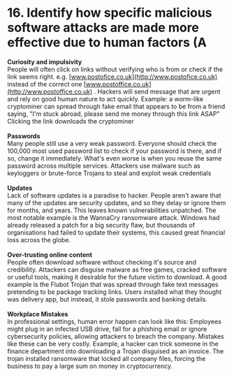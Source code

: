# 16. Identify how specific malicious software attacks are made more effective due to human factors (A

**Curiosity and impulsivity**\
People will often click on links without verifying who is from or check if the link seems right. e.g. [www.postofice.co.uk](http://www.postofice.co.uk) instead of the correct one [www.postoffice.co.uk](http://www.postoffice.co.uk) . Hackers will send message that are urgent and rely on good human nature to act quickly. Example: a worm-like cryptominer can spread through fake email that appears to be from a friend saying, "I'm stuck abroad, please send me money through this link ASAP" Clicking the link downloads the cryptominer\
\
**Passwords**\
Many people still use a very weak password. Everyone should check the 100,000 most used password list to check if your password is there, and if so, change it immediately.  What's even worse is when you reuse the same password across multiple services.  Attackers use malware such as keyloggers or brute-force Trojans to steal and exploit weak credentials\
\
**Updates**\
Lack of software updates is a paradise to hacker. People aren't aware that many of the updates are security updates, and so they delay or ignore them for months, and years. This leaves known vulnerabilities unpatched. The most notable example is the WannaCry ransomware attack. Windows had already released a patch for a big security flaw, but thousands of organisations had failed to update their systems, this caused great financial loss across the globe.\
\
**Over-trusting online content**\
People often download software without checking it's source and credibility. Attackers can disguise malware as free games, cracked software or useful tools, making it desirable for the future victim to download. A good example is the Flubot Trojan that was spread through fake text messages pretending to be package tracking links. Users installed what they thought was delivery app, but instead, it stole passwords and banking details.\
\
**Workplace Mistakes**\
In professional settings, human error happen can look like this: Employees might plug in an infected USB drive, fall for a phishing email or ignore cybersecurity policies, allowing attackers to breach the company. Mistakes like these can be very costly. Example, a hacker can trick someone in the finance department into downloading a Trojan disguised as an invoice. The trojan installed ransomware that locked all company files, forcing the business to pay a large sum on money in cryptocurrency.
